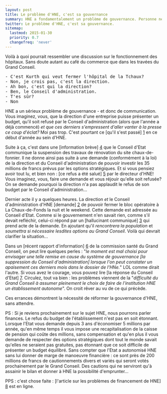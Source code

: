 ```yaml
---
layout: post
title: Le problème d'HNE, c'est sa gouvernance
summary: HNE a fondamentalement un problème de gouvernance. Personne ne sait qui commande quoi, qui, comment et pourquoi. Retour sur quelques événements qui laissent penser qu'une réforme s'impose - depuis longtemps.
twitter: Le problème d'HNE, c'est sa gouvernance.
sitemap:
  lastmod: 2015-01-30
  priority: 0.7
  changefreq: 'never'
---
```


Voilà à quoi pourrait ressembler une discussion sur le fonctionnement des hôpitaux. Sans doute autant au café du commerce que dans 
les travées du Grand Conseil.

<pre>
- C'est Kurth qui veut fermer l'hôpital de la Tchaux?
- Non, je crois pas, c'est la direction.
- Ah bon, c'est qui la direction?
- Ben, le Conseil d'administration.
- T'es sûr?
- Non
</pre>

HNE a un sérieux problème de gouvernance - et donc de communication. Vous imaginez, vous, que la direction d'une entreprise puisse 
présenter un budget, qu'il soit refusé par le Conseil d'administration (alors que l'année a déjà commencé) *et que ces derniers 
s'empressent d'aller vanter à la presse ce coup d'éclat?* Moi pas trop. C'est pourtant ce [qu'il s'est passé] [1] en ce début d'année 
au sein d'HNE.

Suite à ça, c'est dans une [information brève] [4] que le Conseil d'Etat communique la suspension des travaux de rénovation du site 
chaux-de-fonnier. Il ne donne ainsi pas suite à une demande (conformément à la loi) de la direction et du Conseil d'administration de
pouvoir investir les 35 millions de francs prévus par les options stratégiques. Et si vous pensiez avoir tout lu, et bien 
non : [ce refus a été salué] [5] par le directeur d'HNE! Vous imaginez, vous, faire une demande et vous réjouir 
qu'elle soit refusée? On se demande pourquoi la direction n'a pas applaudit le refus de son budget par le Conseil d'administration...

Dernier acte il y a quelques heures. La direction *et* le Conseil d'administration d'HNE [demande] [2] de pouvoir fermer le bloc opératoire 
à La Chaux-de-Fonds la nuit et le weekend. Cette demande est adressée au Conseil d'Etat. Comme si le gouvernement n'en savait rien, 
comme s'il devait refléchir, celui-ci répond par un [hallucinant communiqué] [3] qui prend acte de la demande. 
En ajoutant qu'il *rencontrera la population* et *soumettra si nécessaire lesdites options au Grand Conseil*. Voilà qui devrait clarifier
la situation...

Dans un [récent rapport d'information] [6] de la commission santé du Grand Conseil, on peut lire quelques perles : "*le moment est mal 
choisi pour envisager une telle remise en cause du système de gouvernance [la suppression du Conseil d'administration] 
lorsque l'on peut constater un apaisement ces derniers mois dans le dossier de l'HNe.*" LOL comme dirait l'autre. Si vous avez le 
courage, vous pouvez lire [la réponse du Conseil d'Etat] [7]. Circulez, tout va bien : les problèmes viennent de la "*difficulté du 
Grand Conseil à assumer pleinement le choix de faire de l'institution HNE un établissement autonome*". On croit rêver au vu de ce qui 
précède. 

Ces errances démontrent la nécessité de réformer la gouvernance d'HNE, sans attendre. 

PS : Si je reviens prochainement sur le sujet HNE, nous pourrons parler finances. Le refus du budget de l'établissement n'est pas en
soit étonnant. Lorsque l'Etat vous demande depuis 3 ans d'économiser 5 millions par année, qu'en même temps il vous impose une 
recapitalisation de la caisse de pension qui coûte des millions, sans compensation et qu'en plus il vous demande de respecter des 
options stratégiques dont tout le monde savait qu'elles ne seraient pas gratuites, pas étonnant que ce soit difficile de présenter un 
budget équilibré. Sans compter que l'Etat a autonomisé HNE sans lui donner de marge de manoeuvre financière : ce sont près de 200 
millions de francs de cautionnements divers et variés qui seront votés prochainement par le Grand Conseil. Des cautions qui ne serviront 
qu'à assainir le bilan et donner à HNE la possibilité d'emprunter...
 
PPS : c'est chose faite : [l'article sur les problèmes de financement de HNE] [8] est en ligne.  

[1]: http://www.arcinfo.ch/fr/nosdossiers/hopital-neuchatelois/articles/le-conseil-d-administration-refuse-de-valider-le-budget-de-l-hopital-neuchatelois-1849-1396856
[2]: http://www.arcinfo.ch/fr/regions/canton-de-neuchatel/l-hne-demande-des-mesures-urgentes-pour-faire-face-a-deux-situations-de-crise-556-1407339
[3]: http://www.ne.ch/medias/Pages/150129-HNE.aspx
[4]: http://www.ne.ch/medias/Pages/150120_Informations-br%C3%A8ves-du-Conseil-d%27Etat.aspx
[5]: http://www.lematin.ch/suisse/L-Hopital-neuchtelois-traverse-une-crise-severe/story/28224709
[6]: http://www.ne.ch/autorites/GC/objets/Documents/Rapports/2014/12169_com.pdf
[7]: http://www.ne.ch/autorites/GC/objets/Documents/Rapports/2015/12169_Avis_CE.pdf
[8]: http://fabienfivaz.ch/2015/01/31/HNE-a-un-probleme-de-financement.html